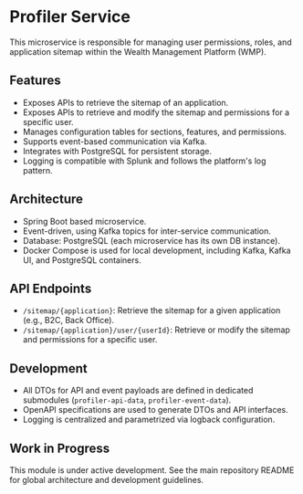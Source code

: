 # Profiler Service

This microservice is responsible for managing user permissions, roles, and application sitemap within the Wealth Management Platform (WMP).

## Features
- Exposes APIs to retrieve the sitemap of an application.
- Exposes APIs to retrieve and modify the sitemap and permissions for a specific user.
- Manages configuration tables for sections, features, and permissions.
- Supports event-based communication via Kafka.
- Integrates with PostgreSQL for persistent storage.
- Logging is compatible with Splunk and follows the platform's log pattern.

## Architecture
- Spring Boot based microservice.
- Event-driven, using Kafka topics for inter-service communication.
- Database: PostgreSQL (each microservice has its own DB instance).
- Docker Compose is used for local development, including Kafka, Kafka UI, and PostgreSQL containers.

## API Endpoints
- `/sitemap/{application}`: Retrieve the sitemap for a given application (e.g., B2C, Back Office).
- `/sitemap/{application}/user/{userId}`: Retrieve or modify the sitemap and permissions for a specific user.

## Development
- All DTOs for API and event payloads are defined in dedicated submodules (`profiler-api-data`, `profiler-event-data`).
- OpenAPI specifications are used to generate DTOs and API interfaces.
- Logging is centralized and parametrized via logback configuration.

## Work in Progress
This module is under active development. See the main repository README for global architecture and development guidelines.

